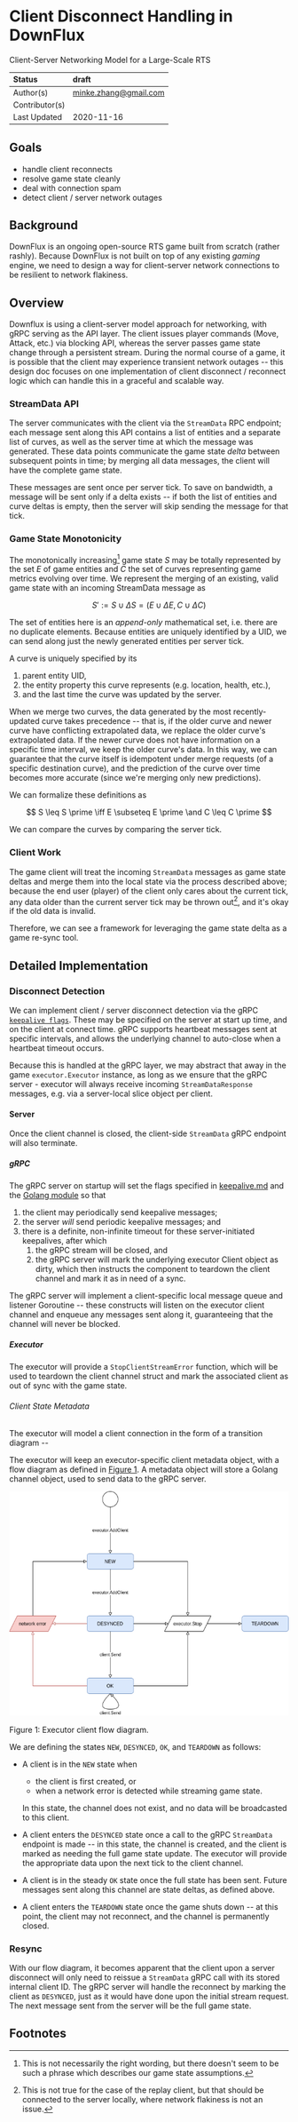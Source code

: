 # Client Disconnect Handling in DownFlux
Client-Server Networking Model for a Large-Scale RTS

| Status         | draft                 |
| :------------- | :-------------------- |
| Author(s)      | minke.zhang@gmail.com |
| Contributor(s) |                       |
| Last Updated   | 2020-11-16            |

## Goals

* handle client reconnects
* resolve game state cleanly
* deal with connection spam
* detect client / server network outages

## Background

DownFlux is an ongoing open-source RTS game built from scratch (rather rashly).
Because DownFlux is not built on top of any existing _gaming_ engine, we need
to design a way for client-server network connections to be resilient to
network flakiness.

## Overview

Downflux is using a client-server model approach for networking, with gRPC
serving as the API layer. The client issues player commands (Move, Attack,
etc.) via blocking API, whereas the server passes game state change through a
persistent stream. During the normal course of a game, it is possible that the
client may experience transient network outages -- this design doc focuses on
one implementation of client disconnect / reconnect logic which can handle this
in a graceful and scalable way.

### StreamData API

The server communicates with the client via the `StreamData` RPC endpoint; each
message sent along this API contains a list of entities and a separate list of
curves, as well as the server time at which the message was generated. These
data points communicate the game state _delta_ between subsequent points in
time; by merging all data messages, the client will have the complete game
state.

These messages are sent once per server tick. To save on bandwidth, a message
will be sent only if a delta exists -- if both the list of entities and curve
deltas is empty, then the server will skip sending the message for that tick.

### Game State Monotonicity

The monotonically increasing[^1] game state _S_ may be totally represented by
the set _E_ of game entities and _C_ the set of curves representing game
metrics evolving over time. We represent the merging of an existing, valid
game state with an incoming StreamData message as

$$
S \prime := S \cup \Delta S = (E \cup \Delta E, C \cup \Delta C)
$$

The set of entities here is an _append-only_ mathematical set, i.e. there are
no duplicate elements. Because entities are uniquely identified by a UID, we
can send along just the newly generated entities per server tick.

A curve is uniquely specified by its

1. parent entity UID,
1. the entity property this curve represents (e.g. location, health, etc.),
1. and the last time the curve was updated by the server.

When we merge two curves, the data generated by the most recently-updated curve
takes precedence -- that is, if the older curve and newer curve have
conflicting extrapolated data, we replace the older curve's extrapolated data.
If the newer curve does not have information on a specific time interval, we
keep the older curve's data. In this way, we can guarantee that the curve
itself is idempotent under merge requests (of a specific destination curve),
and the prediction of the curve over time becomes more accurate (since we're
merging only new predictions).

We can formalize these definitions as 

$$
S \leq S \prime \iff E \subseteq E \prime \and C \leq C \prime
$$

We can compare the curves by comparing the server tick.

### Client Work

The game client will treat the incoming `StreamData` messages as game state
deltas and merge them into the local state via the process described above;
because the end user (player) of the client only cares about the current tick,
any data older than the current server tick may be thrown out[^2], and it's
okay if the old data is invalid.

Therefore, we can see a framework for leveraging the game state delta as a
game re-sync tool.

## Detailed Implementation

### Disconnect Detection

We can implement client / server disconnect detection via the gRPC
[`keepalive flags`](https://github.com/grpc/grpc/blob/master/doc/keepalive.md).
These may be specified on the server at start up time, and on the client at
connect time. gRPC supports heartbeat messages sent at specific intervals, and
allows the underlying channel to auto-close when a heartbeat timeout occurs.

Because this is handled at the gRPC layer, we may abstract that away in the
game `executor.Executor` instance, as long as we ensure that the gRPC server -
executor will always receive incoming `StreamDataResponse` messages, e.g. via a
server-local slice object per client.

#### Server

Once the client channel is closed, the client-side `StreamData` gRPC endpoint
will also terminate.

##### gRPC

The gRPC server on startup will set the flags specified in
[keepalive.md](https://github.com/grpc/grpc/blob/master/doc/keepalive.md) and
the [Golang module](https://pkg.go.dev/google.golang.org/grpc/keepalive) so
that

1. the client may periodically send keepalive messages;
1. the server _will_ send periodic keepalive messages; and
1. there is a definite, non-infinite timeout for these server-initiated
   keepalives, after which
   1. the gRPC stream will be closed, and
   1. the gRPC server will mark the underlying executor Client object as dirty,
      which then instructs the component to teardown the client channel and
      mark it as in need of a sync.

The gRPC server will implement a client-specific local message queue and
listener Goroutine -- these constructs will listen on the executor client
channel and enqueue any messages sent along it, guaranteeing that the channel
will never be blocked.

##### Executor

The executor will provide a `StopClientStreamError` function, which will be
used to teardown the client channel struct and mark the associated client as
out of sync with the game state.

###### Client State Metadata

The executor will model a client connection in the form of a transition
diagram --

The executor will keep an executor-specific client metadata object, with a flow
diagram as defined in [Figure 1](#figure-1). A metadata object
will store a Golang channel object, used to send data to the gRPC server.

![Executor client flow diagram](assets/network_client_flow_dag.png)

<a name="figure-1">Figure 1</a>: Executor client flow diagram.

We are defining the states `NEW`, `DESYNCED`, `OK`, and `TEARDOWN` as follows:

* A client is in the `NEW` state when
  * the client is first created, or
  * when a network error is detected while streaming game state.

  In this state, the channel does not exist, and no data will be broadcasted to
  this client.
* A client enters the `DESYNCED` state once a call to the gRPC `StreamData`
  endpoint is made -- in this state, the channel is created, and the client is
  marked as needing the full game state update. The executor will provide the
  appropriate data upon the next tick to the client channel.
* A client is in the steady `OK` state once the full state has been sent.
  Future messages sent along this channel are state deltas, as defined above.
* A client enters the `TEARDOWN` state once the game shuts down -- at this
  point, the client may not reconnect, and the channel is permanently closed.

### Resync

With our flow diagram, it becomes apparent that the client upon a server
disconnect will only need to reissue a `StreamData` gRPC call with its stored
internal client ID. The gRPC server will handle the reconnect by marking the
client as `DESYNCED`, just as it would have done upon the initial stream
request. The next message sent from the server will be the full game state.

## Footnotes

[^1]: This is not necessarily the right wording, but there doesn't seem to be
     such a phrase which describes our game state assumptions.

[^2]: This is not true for the case of the replay client, but that should be
     connected to the server locally, where network flakiness is not an issue.
